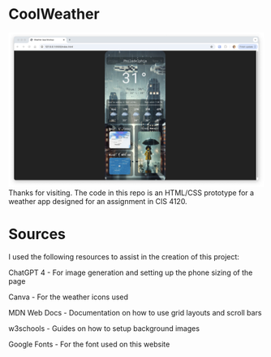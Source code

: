 # CoolWeather
![alt text](preview.png)
Thanks for visiting. The code in this repo is an HTML/CSS prototype for a weather app designed for an assignment in CIS 4120. 

# Sources

I used the following resources to assist in the creation of this project: 

ChatGPT 4 - For image generation and setting up the phone sizing of the page

Canva - For the weather icons used 

MDN Web Docs - Documentation on how to use grid layouts and scroll bars

w3schools - Guides on how to setup background images 

Google Fonts - For the font used on this website